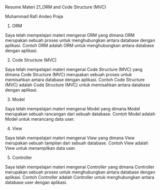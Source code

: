 Resume Materi 21_ORM and Code Structure (MVC)

Muhammad Rafi Andeo Praja

1. ORM

Saya telah mempelajari materi mengenai ORM yang dimana ORM merupakan sebuah proses untuk menghubungkan antara database dengan aplikasi. Contoh ORM adalah ORM untuk menghubungkan antara database dengan aplikasi.

2. Code Structure (MVC)

Saya telah mempelajari materi mengenai Code Structure (MVC) yang dimana Code Structure (MVC) merupakan sebuah proses untuk memisahkan antara database dengan aplikasi. Contoh Code Structure (MVC) adalah Code Structure (MVC) untuk memisahkan antara database dengan aplikasi.

3. Model

Saya telah mempelajari materi mengenai Model yang dimana Model merupakan sebuah rancangan dari sebuah database. Contoh Model adalah Model untuk merancang data user.

4. View

Saya telah mempelajari materi mengenai View yang dimana View merupakan sebuah tampilan dari sebuah database. Contoh View adalah View untuk menampilkan data user.

5. Controller

Saya telah mempelajari materi mengenai Controller yang dimana Controller merupakan sebuah proses untuk menghubungkan antara database dengan aplikasi. Contoh Controller adalah Controller untuk menghubungkan antara database user dengan aplikasi.
